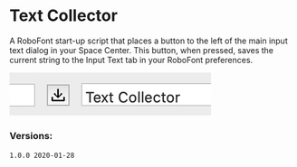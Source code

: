 # Text Collector
A RoboFont start-up script that places a button to the left of the main input text dialog in your Space Center. This button, when pressed, saves the current string to the Input Text tab in your RoboFont preferences.

![](./_images/textCollector_demo.png)


### Versions:

```
1.0.0 2020-01-28
```